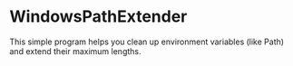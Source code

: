 # WindowsPathExtender
This simple program helps you clean up environment variables (like Path) and extend their maximum lengths.
